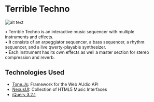 # Terrible Techno

![alt text](https://i.imgur.com/1VUE4X2.png "Terrible Techno Screenshot")

• Terrible Techno is an interactive music sequencer with multiple instruments and effects.<br/> 
• It consists of an arpeggiator sequencer, a bass sequencer, a rhythm sequencer, and a live qwerty-playable synthesizer.<br/>
• Each instrument has its own effects as well a master section for stereo compression and reverb.<br/> 

## Technologies Used
- [Tone.Js](https://tonejs.github.io/): Framework for the Web AUdio API
- [NexusUI](https://nexus-js.github.io/ui/): Collection of HTML5 Music Interfaces
- [jQuery 3.2.1](https://www.jquery.com/)


